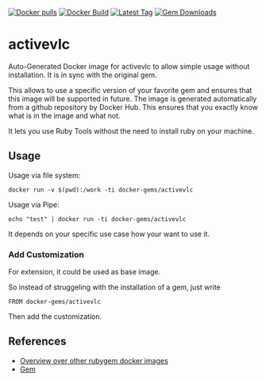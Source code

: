 [![Docker pulls](https://img.shields.io/docker/pulls/rubygem/activevlc.svg)](https://hub.docker.com/r/rubygem/activevlc/)
[![Docker Build](https://img.shields.io/docker/automated/rubygem/activevlc.svg)](https://hub.docker.com/r/rubygem/activevlc/)
[![Latest Tag](https://img.shields.io/github/tag/docker-rubygem/activevlc.svg)](https://hub.docker.com/r/rubygem/activevlc/)
[![Gem Downloads](https://img.shields.io/gem/dt/activevlc.svg)](https://rubygems.org/gems/activevlc/)
# activevlc

Auto-Generated Docker image for activevlc to allow simple usage without installation.
It is in sync with the original gem.

This allows to use a specific version of your favorite gem and ensures that this image will be supported in future.
The image is generated automatically from a github repository by Docker Hub.
This ensures that you exactly know what is in the image and what not.

It lets you use Ruby Tools without the need to install ruby on your machine.

## Usage

Usage via file system:

`docker run -v $(pwd):/work -ti docker-gems/activevlc`

Usage via Pipe:

`echo "test" | docker run -ti docker-gems/activevlc`

It depends on your specific use case how your want to use it.

### Add Customization

For extension, it could be used as base image.

So instead of struggeling with the installation of a gem, just write

`FROM docker-gems/activevlc`

Then add the customization.

## References

 - [Overview over other rubygem docker images](https://github.com/thinkbot/docker-rubygem)
 - [Gem](https://rubygems.org/gems/activevlc/)

